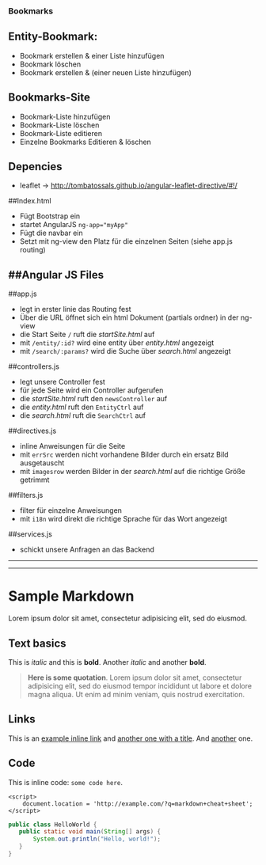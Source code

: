### Bookmarks
## Entity-Bookmark:
* Bookmark erstellen & einer Liste hinzufügen
* Bookmark löschen
* Bookmark erstellen & (einer neuen Liste hinzufügen)

## Bookmarks-Site
* Bookmark-Liste hinzufügen
* Bookmark-Liste löschen
* Bookmark-Liste editieren 
* Einzelne Bookmarks Editieren & löschen

## Depencies
 * leaflet -> http://tombatossals.github.io/angular-leaflet-directive/#!/


##Index.html
 * Fügt Bootstrap ein
 * startet AngularJS  `ng-app="myApp"`
 * Fügt die navbar ein
 * Setzt mit ng-view den Platz für die einzelnen Seiten (siehe app.js routing)

##Angular JS Files
--- 

##app.js
 * legt in erster linie das Routing fest
 * Über die URL öffnet sich ein html Dokument (partials ordner) in der ng-view
 * die Start Seite `/` ruft die _startSite.html_ auf
 * mit `/entity/:id?` wird eine entity über _entity.html_ angezeigt
 * mit `/search/:params?` wird die Suche über _search.html_ angezeigt

##controllers.js
 * legt unsere Controller fest
 * für jede Seite wird ein Controller aufgerufen
 * die _startSite.html_ ruft den `newsController` auf
 * die _entity.html_  ruft den `EntityCtrl` auf
 * die _search.html_ ruft die `SearchCtrl` auf

##directives.js
 * inline Anweisungen für die Seite
 * mit `errSrc` werden nicht vorhandene Bilder durch ein ersatz Bild ausgetauscht
 * mit `imagesrow` werden Bilder in der _search.html_ auf die richtige Größe getrimmt

##filters.js
 * filter für einzelne Anweisungen
 * mit `i18n` wird direkt die richtige Sprache für das Wort angezeigt

##services.js
 * schickt unsere Anfragen an das Backend
 
---



---

# Sample Markdown

Lorem ipsum dolor sit amet, consectetur adipisicing elit, sed do eiusmod.

## Text basics

This is *italic* and this is **bold**.  Another _italic_ and another __bold__.

> __Here is some quotation__. Lorem ipsum dolor sit amet, consectetur
> adipisicing elit, sed do eiusmod tempor incididunt ut labore et
> dolore magna aliqua. Ut enim ad minim veniam, quis nostrud exercitation.

## Links

This is an [example inline link](http://example.com/) and [another one with a title](http://example.com/ "Hello, world"). And [another][someref] one.

## Code

This is inline code: `some code here`.

    <script>
        document.location = 'http://example.com/?q=markdown+cheat+sheet';
    </script>
```java
public class HelloWorld {
   public static void main(String[] args) {
       System.out.println("Hello, world!");
   }
}
```

[someref]: http://example.com "rich web apps"
[MarkdownREF]: http://daringfireball.net/projects/markdown/basics
[gfm]: http://github.github.com/github-flavored-markdown/